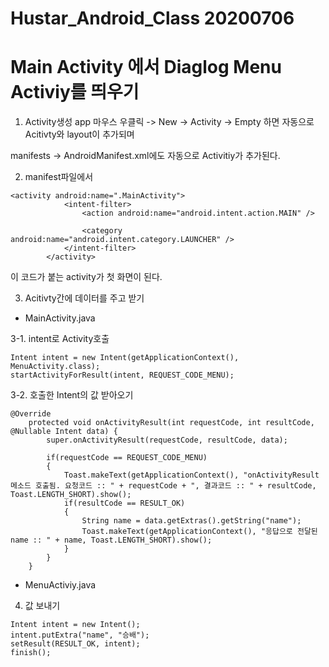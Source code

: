Hustar_Android_Class 20200706
====================

# Main Activity 에서 Diaglog Menu Activiy를 띄우기

1.  Activity생성
app 마우스 우클릭 -> New -> Activity -> Empty
하면 자동으로 Acitivty와 layout이 추가되며

manifests -> AndroidManifest.xml에도 자동으로 Activitiy가 추가된다.

2. manifest파일에서
```
<activity android:name=".MainActivity">
            <intent-filter>
                <action android:name="android.intent.action.MAIN" />

                <category android:name="android.intent.category.LAUNCHER" />
            </intent-filter>
        </activity>
```
이 코드가 붙는 activity가 첫 화면이 된다.

3. Acitivty간에 데이터를 주고 받기

* MainActivity.java

3-1. intent로 Activity호출
```
Intent intent = new Intent(getApplicationContext(), MenuActivity.class);
startActivityForResult(intent, REQUEST_CODE_MENU);
```

3-2. 호출한 Intent의 값 받아오기
```
@Override
    protected void onActivityResult(int requestCode, int resultCode, @Nullable Intent data) {
        super.onActivityResult(requestCode, resultCode, data);

        if(requestCode == REQUEST_CODE_MENU)
        {
            Toast.makeText(getApplicationContext(), "onActivityResult 메소드 호출됨. 요청코드 :: " + requestCode + ", 결과코드 :: " + resultCode, Toast.LENGTH_SHORT).show();
            if(resultCode == RESULT_OK)
            {
                String name = data.getExtras().getString("name");
                Toast.makeText(getApplicationContext(), "응답으로 전달된 name :: " + name, Toast.LENGTH_SHORT).show();
            }
        }
    }
```

* MenuActiviy.java

4. 값 보내기
```
Intent intent = new Intent();
intent.putExtra("name", "승배");
setResult(RESULT_OK, intent);
finish();
```